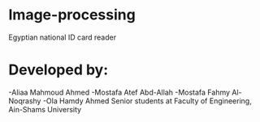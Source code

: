 # Image-processing
Egyptian national ID card reader

# Developed by:
  -Aliaa Mahmoud Ahmed
  -Mostafa Atef Abd-Allah
  -Mostafa Fahmy Al-Noqrashy
  -Ola Hamdy Ahmed
     Senior students at Faculty of Engineering, Ain-Shams University

